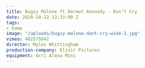 ```yaml
---
title: Bugzy Malone ft Dermot Kennedy - Don’t Cry
date: 2020-10-22 13:33:00 Z
tags:
- home
image: "/uploads/bugzy-malone-dont-cry-wide-2.jpg"
vimeo: 482575042
director: Myles Whittingham
production-company: Elixir Pictures
equipment: Arri Alexa Mini
---
```


